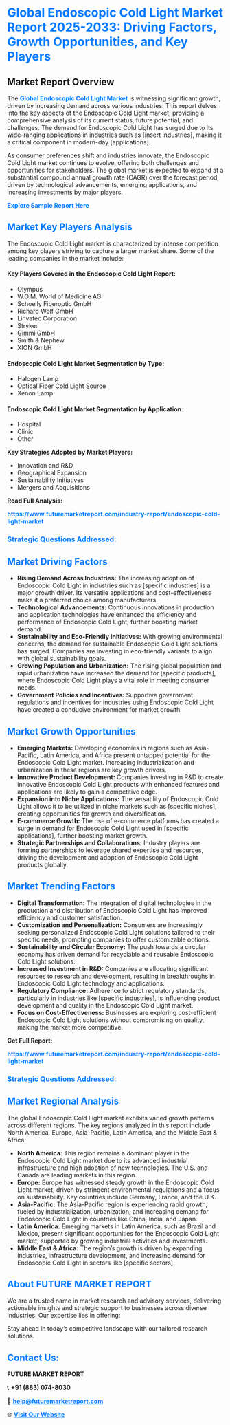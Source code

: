 <h1 style="color: #007BFF;">Global Endoscopic Cold Light Market Report 2025-2033: Driving Factors, Growth Opportunities, and Key Players</h1>

<section id="overview">
<h2>Market Report Overview</h2>
<p>The <a href="https://www.futuremarketreport.com/industry-report/endoscopic-cold-light-market" style="color: #007BFF; text-decoration: none;"><strong>Global Endoscopic Cold Light Market</strong></a> is witnessing significant growth, driven by increasing demand across various industries. This report delves into the key aspects of the Endoscopic Cold Light market, providing a comprehensive analysis of its current status, future potential, and challenges. The demand for Endoscopic Cold Light has surged due to its wide-ranging applications in industries such as [insert industries], making it a critical component in modern-day [applications].</p>
<p>As consumer preferences shift and industries innovate, the Endoscopic Cold Light market continues to evolve, offering both challenges and opportunities for stakeholders. The global market is expected to expand at a substantial compound annual growth rate (CAGR) over the forecast period, driven by technological advancements, emerging applications, and increasing investments by major players.</p>
</section>

<section id="overview">
<p><a href="https://www.futuremarketreport.com/request-sample/reportId=64761" style="color: #007BFF; text-decoration: none;"><strong>Explore Sample Report Here</strong></a></p>
</section>

<section id="key-players">
<h2 style="color: #007BFF;">Market Key Players Analysis</h2>
<p>The Endoscopic Cold Light market is characterized by intense competition among key players striving to capture a larger market share. Some of the leading companies in the market include:</p>
<h4>Key Players Covered in the Endoscopic Cold Light Report:</h4>
<ul><li>Olympus</li><li>W.O.M. World of Medicine AG</li><li>Schoelly Fiberoptic GmbH</li><li>Richard Wolf GmbH</li><li>Linvatec Corporation</li><li>Stryker</li><li>Gimmi GmbH</li><li>Smith &amp; Nephew</li><li>XION GmbH</li></ul>
<h4>Endoscopic Cold Light Market Segmentation by Type:</h4>
<ul><li>Halogen Lamp</li><li>Optical Fiber Cold Light Source</li><li>Xenon Lamp</li></ul>

<h4>Endoscopic Cold Light Market Segmentation by Application:</h4>
<ul><li>Hospital</li><li>Clinic</li><li>Other</li></ul>
<p><strong>Key Strategies Adopted by Market Players:</strong></p>
<ul>
<li>Innovation and R&D</li>
<li>Geographical Expansion</li>
<li>Sustainability Initiatives</li>
<li>Mergers and Acquisitions</li>
</ul>
</section>

<section>
<p><strong>Read Full Analysis: </strong></p><a href="https://www.futuremarketreport.com/industry-report/endoscopic-cold-light-market" style="color: #007BFF; text-decoration: none;"><strong>https://www.futuremarketreport.com/industry-report/endoscopic-cold-light-market</strong></a>
<h3 style="color: #007BFF;">Strategic Questions Addressed:</h3>
</section>

<section id="driving-factors">
<h2 style="color: #007BFF;">Market Driving Factors</h2>
<ul>
<li><strong>Rising Demand Across Industries:</strong> The increasing adoption of Endoscopic Cold Light in industries such as [specific industries] is a major growth driver. Its versatile applications and cost-effectiveness make it a preferred choice among manufacturers.</li>
<li><strong>Technological Advancements:</strong> Continuous innovations in production and application technologies have enhanced the efficiency and performance of Endoscopic Cold Light, further boosting market demand.</li>
<li><strong>Sustainability and Eco-Friendly Initiatives:</strong> With growing environmental concerns, the demand for sustainable Endoscopic Cold Light solutions has surged. Companies are investing in eco-friendly variants to align with global sustainability goals.</li>
<li><strong>Growing Population and Urbanization:</strong> The rising global population and rapid urbanization have increased the demand for [specific products], where Endoscopic Cold Light plays a vital role in meeting consumer needs.</li>
<li><strong>Government Policies and Incentives:</strong> Supportive government regulations and incentives for industries using Endoscopic Cold Light have created a conducive environment for market growth.</li>
</ul>
</section>

<section id="growth-opportunities">
<h2 style="color: #007BFF;">Market Growth Opportunities</h2>
<ul>
<li><strong>Emerging Markets:</strong> Developing economies in regions such as Asia-Pacific, Latin America, and Africa present untapped potential for the Endoscopic Cold Light market. Increasing industrialization and urbanization in these regions are key growth drivers.</li>
<li><strong>Innovative Product Development:</strong> Companies investing in R&D to create innovative Endoscopic Cold Light products with enhanced features and applications are likely to gain a competitive edge.</li>
<li><strong>Expansion into Niche Applications:</strong> The versatility of Endoscopic Cold Light allows it to be utilized in niche markets such as [specific niches], creating opportunities for growth and diversification.</li>
<li><strong>E-commerce Growth:</strong> The rise of e-commerce platforms has created a surge in demand for Endoscopic Cold Light used in [specific applications], further boosting market growth.</li>
<li><strong>Strategic Partnerships and Collaborations:</strong> Industry players are forming partnerships to leverage shared expertise and resources, driving the development and adoption of Endoscopic Cold Light products globally.</li>
</ul>
</section>

<section id="trending-factors">
<h2 style="color: #007BFF;">Market Trending Factors</h2>
<ul>
<li><strong>Digital Transformation:</strong> The integration of digital technologies in the production and distribution of Endoscopic Cold Light has improved efficiency and customer satisfaction.</li>
<li><strong>Customization and Personalization:</strong> Consumers are increasingly seeking personalized Endoscopic Cold Light solutions tailored to their specific needs, prompting companies to offer customizable options.</li>
<li><strong>Sustainability and Circular Economy:</strong> The push towards a circular economy has driven demand for recyclable and reusable Endoscopic Cold Light solutions.</li>
<li><strong>Increased Investment in R&D:</strong> Companies are allocating significant resources to research and development, resulting in breakthroughs in Endoscopic Cold Light technology and applications.</li>
<li><strong>Regulatory Compliance:</strong> Adherence to strict regulatory standards, particularly in industries like [specific industries], is influencing product development and quality in the Endoscopic Cold Light market.</li>
<li><strong>Focus on Cost-Effectiveness:</strong> Businesses are exploring cost-efficient Endoscopic Cold Light solutions without compromising on quality, making the market more competitive.</li>
</ul>
</section>

<section>
<p><strong>Get Full Report: </strong></p><a href="https://www.futuremarketreport.com/industry-report/endoscopic-cold-light-market" style="color: #007BFF; text-decoration: none;"><strong>https://www.futuremarketreport.com/industry-report/endoscopic-cold-light-market</strong></a>
<h3 style="color: #007BFF;">Strategic Questions Addressed:</h3>
</section>


<section id="regional-analysis">
<h2 style="color: #007BFF;">Market Regional Analysis</h2>
<p>The global Endoscopic Cold Light market exhibits varied growth patterns across different regions. The key regions analyzed in this report include North America, Europe, Asia-Pacific, Latin America, and the Middle East & Africa:</p>
<ul>
<li><strong>North America:</strong> This region remains a dominant player in the Endoscopic Cold Light market due to its advanced industrial infrastructure and high adoption of new technologies. The U.S. and Canada are leading markets in this region.</li>
<li><strong>Europe:</strong> Europe has witnessed steady growth in the Endoscopic Cold Light market, driven by stringent environmental regulations and a focus on sustainability. Key countries include Germany, France, and the U.K.</li>
<li><strong>Asia-Pacific:</strong> The Asia-Pacific region is experiencing rapid growth, fueled by industrialization, urbanization, and increasing demand for Endoscopic Cold Light in countries like China, India, and Japan.</li>
<li><strong>Latin America:</strong> Emerging markets in Latin America, such as Brazil and Mexico, present significant opportunities for the Endoscopic Cold Light market, supported by growing industrial activities and investments.</li>
<li><strong>Middle East & Africa:</strong> The region’s growth is driven by expanding industries, infrastructure development, and increasing demand for Endoscopic Cold Light in sectors like [specific sectors].</li>
</ul>
</section>

<footer>
<h2 style="color: #007BFF;">About FUTURE MARKET REPORT</h2>
<p>We are a trusted name in market research and advisory services, delivering actionable insights and strategic support to businesses across diverse industries. Our expertise lies in offering:</p>

<p>Stay ahead in today’s competitive landscape with our tailored research solutions.</p>

<h2 style="color: #007BFF;">Contact Us:</h2>
<p><strong>FUTURE MARKET REPORT</strong></p>
<p>📞 <strong>+91 (883) 074-8030</strong></p>
<p>📧 <strong><a href="mailto:help@futuremarketreport.com" style="color: #007BFF;">help@futuremarketreport.com</a></strong></p>
<p>🌐 <strong><a href="https://www.futuremarketreport.com/" style="color: #007BFF;">Visit Our Website</a></strong></p>
</footer>